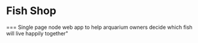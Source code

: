 # Fish Shop
===
Single page node web app to help arquarium owners decide which fish will live happily together"

